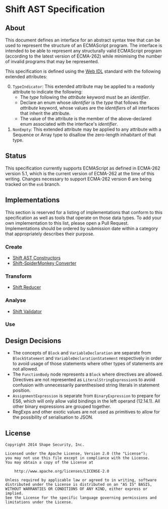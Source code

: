 Shift AST Specification
=======================


## About

This document defines an interface for an abstract syntax tree that can be used
to represent the structure of an ECMAScript program. The interface is intended
to be able to represent any structurally valid ECMAScript program (according to
the latest version of ECMA-262) while minimising the number of invalid programs
that may be represented.

This specification is defined using the [Web IDL](http://www.w3.org/TR/WebIDL/)
standard with the following extended attributes:

0. `TypeIndicator`: This extended attribute may be applied to a readonly
   attribute to indicate the following:
     * The *type* following the *attribute* keyword must be an *identifier*.
     * Declare an enum whose *identifier* is the *type* that follows the
       *attribute* keyword, whose values are the *identifier*s of all
       interfaces that inherit the attribute.
     * The value of the attribute is the member of the above-declared enum
       associated with the interface's *identifier*.
0. `NonEmpty`: This extended attribute may be applied to any attribute with a
   Sequence or Array type to disallow the zero-length inhabitant of that type.


## Status

This specification currently supports ECMAScript as defined in ECMA-262 version
5.1, which is the current version of ECMA-262 at the time of this writing.
Changes necessary to support ECMA-262 version 6 are being tracked on the `es6`
branch.


## Implementations

This section is reserved for a listing of implementations that conform to this
specification as well as tools that operate on those data types. To add your
own implementation to this list, please open a Pull Request. Implementations
should be ordered by submission date within a category that appropriately
describes their purpose.

### Create

* [Shift AST Constructors](https://github.com/shapesecurity/shift-ast-js)
* [Shift-SpiderMonkey Converter](https://github.com/shapesecurity/shift-spidermonkey-converter-js)

### Transform

* [Shift Reducer](https://github.com/shapesecurity/shift-reducer-js)

### Analyse

* [Shift Validator](https://github.com/shapesecurity/shift-validator-js)

### Use


## Design Decisions

* The concepts of `Block` and `VariableDeclaration` are separate from
  `BlockStatement` and `VariableDeclarationStatement` respectively in order to
  avoid usage of those statements where other types of statements are not
  allowed.
* The `FunctionBody` node represents a `Block` where directives are allowed.
  Directives are not represented as `LiteralStringExpression`s to avoid
  confusion with unnecessarily parenthesised string literals in statement
  position.
* `AssignmentExpression` is separate from `BinaryExpression` to prepare for
  ES6, which will only allow valid bindings in the left operand (12.14.1). All
  other binary expressions are grouped together.
* RegExps and other exotic values are not used as primitives to allow for the
  possibility of serialisation to JSON.


## License

    Copyright 2014 Shape Security, Inc.

    Licensed under the Apache License, Version 2.0 (the "License");
    you may not use this file except in compliance with the License.
    You may obtain a copy of the License at

        http://www.apache.org/licenses/LICENSE-2.0

    Unless required by applicable law or agreed to in writing, software
    distributed under the License is distributed on an "AS IS" BASIS,
    WITHOUT WARRANTIES OR CONDITIONS OF ANY KIND, either express or implied.
    See the License for the specific language governing permissions and
    limitations under the License.
